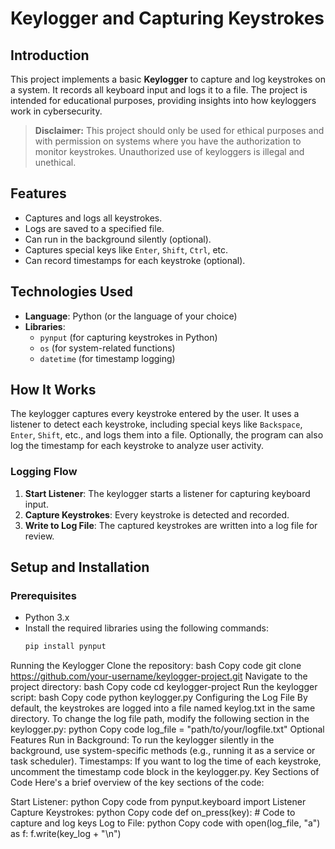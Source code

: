 # Keylogger and Capturing Keystrokes

## Introduction
This project implements a basic **Keylogger** to capture and log keystrokes on a system. It records all keyboard input and logs it to a file. The project is intended for educational purposes, providing insights into how keyloggers work in cybersecurity.

> **Disclaimer:** This project should only be used for ethical purposes and with permission on systems where you have the authorization to monitor keystrokes. Unauthorized use of keyloggers is illegal and unethical.

## Features
- Captures and logs all keystrokes.
- Logs are saved to a specified file.
- Can run in the background silently (optional).
- Captures special keys like `Enter`, `Shift`, `Ctrl`, etc.
- Can record timestamps for each keystroke (optional).

## Technologies Used
- **Language**: Python (or the language of your choice)
- **Libraries**: 
  - `pynput` (for capturing keystrokes in Python)
  - `os` (for system-related functions)
  - `datetime` (for timestamp logging)

## How It Works
The keylogger captures every keystroke entered by the user. It uses a listener to detect each keystroke, including special keys like `Backspace`, `Enter`, `Shift`, etc., and logs them into a file. Optionally, the program can also log the timestamp for each keystroke to analyze user activity.

### Logging Flow
1. **Start Listener**: The keylogger starts a listener for capturing keyboard input.
2. **Capture Keystrokes**: Every keystroke is detected and recorded.
3. **Write to Log File**: The captured keystrokes are written into a log file for review.

## Setup and Installation

### Prerequisites
- Python 3.x
- Install the required libraries using the following commands:
  ```bash
  pip install pynput

Running the Keylogger
Clone the repository:
bash
Copy code
git clone https://github.com/your-username/keylogger-project.git
Navigate to the project directory:
bash
Copy code
cd keylogger-project
Run the keylogger script:
bash
Copy code
python keylogger.py
Configuring the Log File
By default, the keystrokes are logged into a file named keylog.txt in the same directory.
To change the log file path, modify the following section in the keylogger.py:
python
Copy code
log_file = "path/to/your/logfile.txt"
Optional Features
Run in Background: To run the keylogger silently in the background, use system-specific methods (e.g., running it as a service or task scheduler).
Timestamps: If you want to log the time of each keystroke, uncomment the timestamp code block in the keylogger.py.
Key Sections of Code
Here's a brief overview of the key sections of the code:

Start Listener:
python
Copy code
from pynput.keyboard import Listener
Capture Keystrokes:
python
Copy code
def on_press(key):
    # Code to capture and log keys
Log to File:
python
Copy code
with open(log_file, "a") as f:
    f.write(key_log + "\n")
